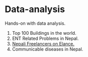 # Data-analysis
Hands-on with data analysis. 

1. Top 100 Buildings in the world.
2. ENT Related Problems in Nepal.
3. [Nepali Freelancers on Elance.](https://techlekh.com/2015/12/03/analysing-freelancers-nepal/)
4. Communicable diseases in Nepal.
